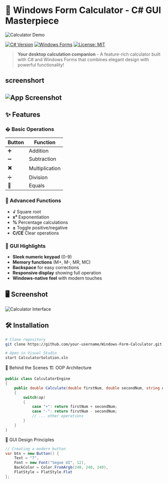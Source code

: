# 🧮 Windows Form Calculator - C# GUI Masterpiece

![Calculator Demo](calculator-demo.gif) *<!-- Replace with your actual GIF -->*

[![C# Version](https://img.shields.io/badge/C%23-.NET%204.7-blue.svg)](https://dotnet.microsoft.com/)
[![Windows Forms](https://img.shields.io/badge/Windows%20Forms-Yes!-brightgreen.svg)](https://docs.microsoft.com/en-us/dotnet/desktop/winforms/)
[![License: MIT](https://img.shields.io/badge/License-MIT-yellow.svg)](https://opensource.org/licenses/MIT)

> **Your desktop calculation companion** - A feature-rich calculator built with C# and Windows Forms that combines elegant design with powerful functionality!

## screenshort
![App Screenshot](./screenshot.png) <!-- Add actual screenshot -->
---

## ✨ Features

### � Basic Operations
| Button | Function | 
|--------|----------|
| ➕ | Addition |
| ➖ | Subtraction |
| ✖️ | Multiplication |
| ➗ | Division |
| 🟰 | Equals |

### 🔢 Advanced Functions
- **√** Square root
- **x²** Exponentiation
- **%** Percentage calculations
- **±** Toggle positive/negative
- **C/CE** Clear operations

### 🎨 GUI Highlights
- **Sleek numeric keypad** (0-9)
- **Memory functions** (M+, M-, MR, MC)
- **Backspace** for easy corrections
- **Responsive display** showing full operation
- **Windows-native feel** with modern touches

## 🖥️ Screenshot
![Calculator Interface](screenshot.png) *<!-- Add your screenshot -->*

## 🛠️ Installation

```bash
# Clone repository
git clone https://github.com/your-username/Windows-Form-Calculator.git

# Open in Visual Studio
start CalculatorSolution.sln
```

🧠 Behind the Scenes
🏗️ OOP Architecture
```csharp
public class CalculatorEngine
{
    public double Calculate(double firstNum, double secondNum, string op)
    {
        switch(op)
        {
            case "+": return firstNum + secondNum;
            case "-": return firstNum - secondNum;
            // ... other operations
        }
    }
}
```

🎨 GUI Design Principles
```csharp
// Creating a modern button
var btn = new Button() {
    Text = "7",
    Font = new Font("Segoe UI", 12),
    BackColor = Color.FromArgb(240, 240, 240),
    FlatStyle = FlatStyle.Flat
};
```
